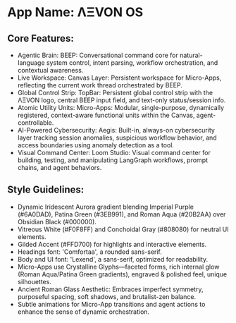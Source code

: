 # **App Name**: ΛΞVON OS

## Core Features:

- Agentic Brain: BEEP: Conversational command core for natural-language system control, intent parsing, workflow orchestration, and contextual awareness.
- Live Workspace: Canvas Layer: Persistent workspace for Micro-Apps, reflecting the current work thread orchestrated by BEEP.
- Global Control Strip: TopBar: Persistent global control strip with the ΛΞVON logo, central BEEP input field, and text-only status/session info.
- Atomic Utility Units: Micro-Apps: Modular, single-purpose, dynamically registered, context-aware functional units within the Canvas, agent-controllable.
- AI-Powered Cybersecurity: Aegis: Built-in, always-on cybersecurity layer tracking session anomalies, suspicious workflow behavior, and access boundaries using anomaly detection as a tool.
- Visual Command Center: Loom Studio: Visual command center for building, testing, and manipulating LangGraph workflows, prompt chains, and agent behaviors.

## Style Guidelines:

- Dynamic Iridescent Aurora gradient blending Imperial Purple (#6A0DAD), Patina Green (#3EB991), and Roman Aqua (#20B2AA) over Obsidian Black (#000000).
- Vitreous White (#F0F8FF) and Conchoidal Gray (#808080) for neutral UI elements.
- Gilded Accent (#FFD700) for highlights and interactive elements.
- Headings font: 'Comfortaa', a rounded sans-serif.
- Body and UI font: 'Lexend', a sans-serif, optimized for readability.
- Micro-Apps use Crystalline Glyphs—faceted forms, rich internal glow (Roman Aqua/Patina Green gradients), engraved & polished feel, unique silhouettes.
- Ancient Roman Glass Aesthetic: Embraces imperfect symmetry, purposeful spacing, soft shadows, and brutalist-zen balance.
- Subtle animations for Micro-App transitions and agent actions to enhance the sense of dynamic orchestration.